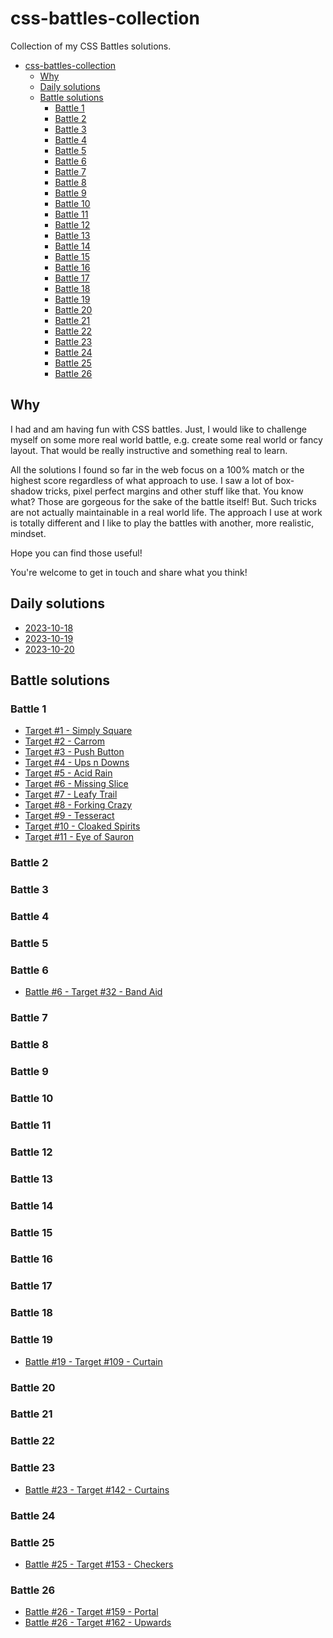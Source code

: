 # css-battles-collection

Collection of my CSS Battles solutions.

- [css-battles-collection](#css-battles-collection)
  - [Why](#why)
  - [Daily solutions](#daily-solutions)
  - [Battle solutions](#battle-solutions)
    - [Battle 1](#battle-1)
    - [Battle 2](#battle-2)
    - [Battle 3](#battle-3)
    - [Battle 4](#battle-4)
    - [Battle 5](#battle-5)
    - [Battle 6](#battle-6)
    - [Battle 7](#battle-7)
    - [Battle 8](#battle-8)
    - [Battle 9](#battle-9)
    - [Battle 10](#battle-10)
    - [Battle 11](#battle-11)
    - [Battle 12](#battle-12)
    - [Battle 13](#battle-13)
    - [Battle 14](#battle-14)
    - [Battle 15](#battle-15)
    - [Battle 16](#battle-16)
    - [Battle 17](#battle-17)
    - [Battle 18](#battle-18)
    - [Battle 19](#battle-19)
    - [Battle 20](#battle-20)
    - [Battle 21](#battle-21)
    - [Battle 22](#battle-22)
    - [Battle 23](#battle-23)
    - [Battle 24](#battle-24)
    - [Battle 25](#battle-25)
    - [Battle 26](#battle-26)

## Why

I had and am having fun with CSS battles. Just, I would like to challenge myself on some more real world battle, e.g. create some real world or fancy layout. That would be really instructive and something real to learn.

All the solutions I found so far in the web focus on a 100% match or the highest score regardless of what approach to use. I saw a lot of box-shadow tricks, pixel perfect margins and other stuff like that.
You know what? Those are gorgeous for the sake of the battle itself!
But.
Such tricks are not actually maintainable in a real world life. The approach I use at work is totally different and I like to play the battles with another, more realistic, mindset.

Hope you can find those useful!

You're welcome to get in touch and share what you think!

## Daily solutions

- [2023-10-18](./daily/2023-10-18.md)
- [2023-10-19](./daily/2023-10-19.md)
- [2023-10-20](./daily/2023-10-20.md)

## Battle solutions

### Battle 1

- [Target #1 - Simply Square](./battles/1.md)
- [Target #2 - Carrom](./battles/2.md)
- [Target #3 - Push Button](./battles/3.md)
- [Target #4 - Ups n Downs](./battles/4.md)
- [Target #5 - Acid Rain](./battles/5.md)
- [Target #6 - Missing Slice](./battles/6.md)
- [Target #7 - Leafy Trail](./battles/7.md)
- [Target #8 - Forking Crazy](./battles/8.md)
- [Target #9 - Tesseract](./battles/9.md)
- [Target #10 - Cloaked Spirits](./battles/10.md)
- [Target #11 - Eye of Sauron](./battles/11.md)

### Battle 2

### Battle 3

### Battle 4

### Battle 5

### Battle 6

- [Battle #6 - Target #32 - Band Aid](./battles/32.md)

### Battle 7

### Battle 8

### Battle 9

### Battle 10

### Battle 11

### Battle 12

### Battle 13

### Battle 14

### Battle 15

### Battle 16

### Battle 17

### Battle 18

### Battle 19

- [Battle #19 - Target #109 - Curtain](./battles/109.md)

### Battle 20

### Battle 21

### Battle 22

### Battle 23

- [Battle #23 - Target #142 - Curtains](./battles/142.md)

### Battle 24

### Battle 25

- [Battle #25 - Target #153 - Checkers](./battles/153.md)

### Battle 26

- [Battle #26 - Target #159 - Portal](./battles/159.md)
- [Battle #26 - Target #162 - Upwards](./battles/162.md)
